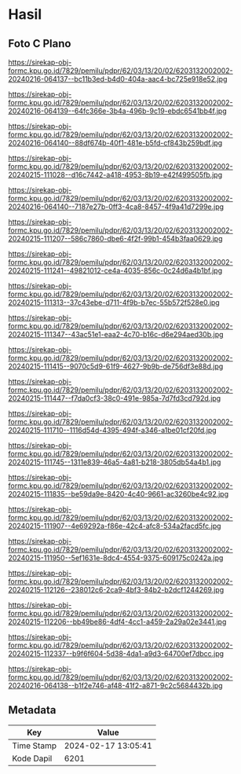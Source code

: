 # Hasil

## Foto C Plano

https://sirekap-obj-formc.kpu.go.id/7829/pemilu/pdpr/62/03/13/20/02/6203132002002-20240216-064137--bc11b3ed-b4d0-404a-aac4-bc725e918e52.jpg

https://sirekap-obj-formc.kpu.go.id/7829/pemilu/pdpr/62/03/13/20/02/6203132002002-20240216-064139--64fc366e-3b4a-496b-9c19-ebdc6541bb4f.jpg

https://sirekap-obj-formc.kpu.go.id/7829/pemilu/pdpr/62/03/13/20/02/6203132002002-20240216-064140--88df674b-40f1-481e-b5fd-cf843b259bdf.jpg

https://sirekap-obj-formc.kpu.go.id/7829/pemilu/pdpr/62/03/13/20/02/6203132002002-20240215-111028--d16c7442-a418-4953-8b19-e42f499505fb.jpg

https://sirekap-obj-formc.kpu.go.id/7829/pemilu/pdpr/62/03/13/20/02/6203132002002-20240216-064140--7187e27b-0ff3-4ca8-8457-4f9a41d7299e.jpg

https://sirekap-obj-formc.kpu.go.id/7829/pemilu/pdpr/62/03/13/20/02/6203132002002-20240215-111207--586c7860-dbe6-4f2f-99b1-454b3faa0629.jpg

https://sirekap-obj-formc.kpu.go.id/7829/pemilu/pdpr/62/03/13/20/02/6203132002002-20240215-111241--49821012-ce4a-4035-856c-0c24d6a4b1bf.jpg

https://sirekap-obj-formc.kpu.go.id/7829/pemilu/pdpr/62/03/13/20/02/6203132002002-20240215-111313--37c43ebe-d711-4f9b-b7ec-55b572f528e0.jpg

https://sirekap-obj-formc.kpu.go.id/7829/pemilu/pdpr/62/03/13/20/02/6203132002002-20240215-111347--43ac51e1-eaa2-4c70-b16c-d6e294aed30b.jpg

https://sirekap-obj-formc.kpu.go.id/7829/pemilu/pdpr/62/03/13/20/02/6203132002002-20240215-111415--9070c5d9-61f9-4627-9b9b-de756df3e88d.jpg

https://sirekap-obj-formc.kpu.go.id/7829/pemilu/pdpr/62/03/13/20/02/6203132002002-20240215-111447--f7da0cf3-38c0-491e-985a-7d7fd3cd792d.jpg

https://sirekap-obj-formc.kpu.go.id/7829/pemilu/pdpr/62/03/13/20/02/6203132002002-20240215-111710--1116d54d-4395-494f-a346-a1be01cf20fd.jpg

https://sirekap-obj-formc.kpu.go.id/7829/pemilu/pdpr/62/03/13/20/02/6203132002002-20240215-111745--1311e839-46a5-4a81-b218-3805db54a4b1.jpg

https://sirekap-obj-formc.kpu.go.id/7829/pemilu/pdpr/62/03/13/20/02/6203132002002-20240215-111835--be59da9e-8420-4c40-9661-ac3260be4c92.jpg

https://sirekap-obj-formc.kpu.go.id/7829/pemilu/pdpr/62/03/13/20/02/6203132002002-20240215-111907--4e69292a-f86e-42c4-afc8-534a2facd5fc.jpg

https://sirekap-obj-formc.kpu.go.id/7829/pemilu/pdpr/62/03/13/20/02/6203132002002-20240215-111950--5ef1631e-8dc4-4554-9375-609175c0242a.jpg

https://sirekap-obj-formc.kpu.go.id/7829/pemilu/pdpr/62/03/13/20/02/6203132002002-20240215-112126--238012c6-2ca9-4bf3-84b2-b2dcf1244269.jpg

https://sirekap-obj-formc.kpu.go.id/7829/pemilu/pdpr/62/03/13/20/02/6203132002002-20240215-112206--bb49be86-4df4-4cc1-a459-2a29a02e3441.jpg

https://sirekap-obj-formc.kpu.go.id/7829/pemilu/pdpr/62/03/13/20/02/6203132002002-20240215-112337--b9f6f604-5d38-4da1-a9d3-64700ef7dbcc.jpg

https://sirekap-obj-formc.kpu.go.id/7829/pemilu/pdpr/62/03/13/20/02/6203132002002-20240216-064138--b1f2e746-af48-41f2-a871-9c2c5684432b.jpg


## Metadata

| Key        | Value               |
| ---------- | ------------------- |
| Time Stamp | 2024-02-17 13:05:41 |
| Kode Dapil | 6201                |



